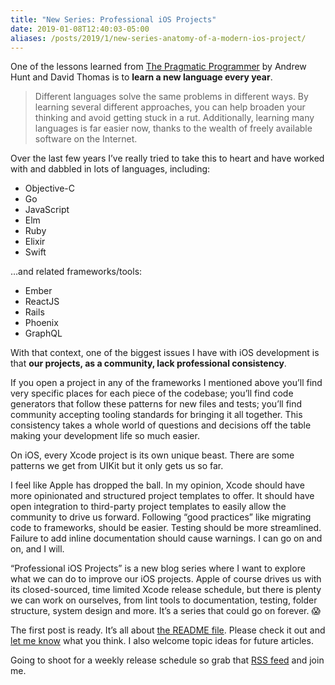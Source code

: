 ```yaml
---
title: "New Series: Professional iOS Projects"
date: 2019-01-08T12:40:03-05:00
aliases: /posts/2019/1/new-series-anatomy-of-a-modern-ios-project/
---
```


One of the lessons learned from [The Pragmatic Programmer](https://pragprog.com/book/tpp/the-pragmatic-programmer) by Andrew Hunt and David Thomas is to **learn a new language every year**.

> Different languages solve the same problems in different ways. By learning several different approaches, you can help broaden your thinking and avoid getting stuck in a rut. Additionally, learning many languages is far easier now, thanks to the wealth of freely available software on the Internet.

Over the last few years I’ve really tried to take this to heart and have worked with and dabbled in lots of languages, including:

- Objective-C
- Go
- JavaScript
- Elm
- Ruby
- Elixir
- Swift

…and related frameworks/tools:

- Ember
- ReactJS
- Rails
- Phoenix
- GraphQL

With that context, one of the biggest issues I have with iOS development is that **our projects, as a community, lack professional consistency**.

If you open a project in any of the frameworks I mentioned above you’ll find very specific places for each piece of the codebase; you’ll find code generators that follow these patterns for new files and tests; you’ll find community accepting tooling standards for bringing it all together. This consistency takes a whole world of questions and decisions off the table making your development life so much easier.

On iOS, every Xcode project is its own unique beast. There are some patterns we get from UIKit but it only gets us so far.

I feel like Apple has dropped the ball. In my opinion, Xcode should have more opinionated and structured project templates to offer. It should have open integration to third-party project templates to easily allow the community to drive us forward. Following “good practices” like migrating code to frameworks, should be easier. Testing should be more streamlined. Failure to add inline documentation should cause warnings. I can go on and on, and I will.

“Professional iOS Projects” is a new blog series where I want to explore what we can do to improve our iOS projects. Apple of course drives us with its closed-sourced, time limited Xcode release schedule, but there is plenty we can work on ourselves, from lint tools to documentation, testing, folder structure, system design and more. It’s a series that could go on forever. 😱

The first post is ready. It’s all about [the README file](/posts/2019/1/professional-ios-projects-the-readme-file/). Please check it out and [let me know](/contact) what you think. I also welcome topic ideas for future articles.

Going to shoot for a weekly release schedule so grab that [RSS feed](/index.xml) and join me.
